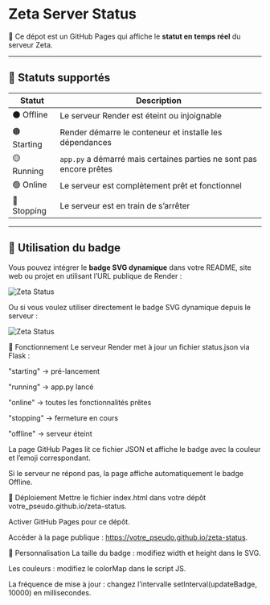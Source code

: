 # Zeta Server Status

🚀 Ce dépot est un GitHub Pages qui affiche le **statut en temps réel** du serveur Zeta.

---

## 🔹 Statuts supportés

| Statut       | Description |
|-------------|------------|
| ⚫ Offline   | Le serveur Render est éteint ou injoignable |
| 🟠 Starting | Render démarre le conteneur et installe les dépendances | (indisponnible pour le moment)
| 🟡 Running  | `app.py` a démarré mais certaines parties ne sont pas encore prêtes |
| 🟢 Online   | Le serveur est complètement prêt et fonctionnel |
| 🔴 Stopping | Le serveur est en train de s’arrêter |

---

## 🔹 Utilisation du badge
Vous pouvez intégrer le **badge SVG dynamique** dans votre README, site web ou projet en utilisant l’URL publique de Render :  

![Zeta Status](https://wewennjr.github.io/zeta-status)

Ou si vous voulez utiliser directement le badge SVG dynamique depuis le serveur :

![Zeta Status](https://zeta.onrender.com/apiv1/server/badge/status)


🔹 Fonctionnement
Le serveur Render met à jour un fichier status.json via Flask :

"starting" → pré-lancement

"running" → app.py lancé

"online" → toutes les fonctionnalités prêtes

"stopping" → fermeture en cours

"offline" → serveur éteint

La page GitHub Pages lit ce fichier JSON et affiche le badge avec la couleur et l’emoji correspondant.

Si le serveur ne répond pas, la page affiche automatiquement le badge Offline.


🔹 Déploiement
Mettre le fichier index.html dans votre dépôt votre_pseudo.github.io/zeta-status.

Activer GitHub Pages pour ce dépôt.

Accéder à la page publique : https://votre_pseudo.github.io/zeta-status.


🔹 Personnalisation
La taille du badge : modifiez width et height dans le SVG.

Les couleurs : modifiez le colorMap dans le script JS.

La fréquence de mise à jour : changez l’intervalle setInterval(updateBadge, 10000) en millisecondes.
